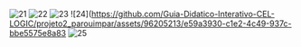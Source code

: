 
![21](https://github.com/Guia-Didatico-Interativo-CEL-LOGIC/projeto2_parouimpar/assets/96205213/647b29b1-82f4-4b4d-9c76-5b022d1750c8)
![22](https://github.com/Guia-Didatico-Interativo-CEL-LOGIC/projeto2_parouimpar/assets/96205213/94378e87-d604-4536-9f9e-b89131e0a205)
![23](https://github.com/Guia-Didatico-Interativo-CEL-LOGIC/projeto2_parouimpar/assets/96205213/8b9643ec-bdc4-4a8d-b26a-66b92e3d3359)
![24](https://github.com/Guia-Didatico-Interativo-CEL-LOGIC/projeto2_parouimpar/assets/96205213/e59a3930-c1e2-4c49-937c-bbe5575e8a83
![25](https://github.com/Guia-Didatico-Interativo-CEL-LOGIC/projeto2_parouimpar/assets/96205213/b4998a25-a23d-457b-801a-0db151cc386b)






